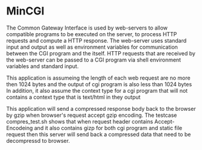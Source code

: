 # MinCGI
The Common Gateway Interface is used by web-servers to allow compatible programs to be executed on the server, to process HTTP requests and compute a HTTP response. The web-server uses standard input and output as well as environment variables for communication between the CGI program and the itself. HTTP requests that are received by the web-server can be passed to a CGI program via shell environment variables and standard input.  
  

This application is assumeing the length of each web request are no more then 1024 bytes and the output of cgi program is also less than 1024 bytes
In addition, it also assume the context type for a cgi program that will not contains a context type that is text/html in they output  
  
This application will send a compressed response body back to the browser by gzip when browser's request accept gzip encoding.
The testcase compres_test.sh shows that when request header contains Accept-Encodeing and it also contains gizp
for both cgi program and static file request then this server will send back a compressed data that need to be decompressd to browser.
